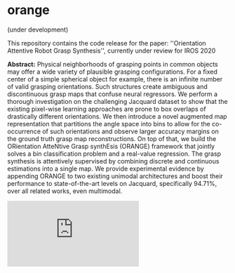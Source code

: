 # orange
(under development)

This repository contains the code release for the paper: 
''Orientation Attentive Robot Grasp Synthesis'', 
currently under review for IROS 2020 

 **Abstract:** 
Physical neighborhoods of grasping points in common objects may offer a wide variety of plausible grasping configurations. For a fixed center of a simple spherical object for example, there is an infinite number of valid grasping orientations. Such structures create ambiguous and discontinuous grasp maps that confuse neural regressors. We perform a thorough investigation on the challenging Jacquard dataset to show that the existing pixel-wise learning approaches are prone to box overlaps of drastically different orientations. We then introduce a novel augmented map representation that partitions the angle space into bins to allow for the co-occurrence of such orientations and observe larger accuracy margins on the ground truth grasp map reconstructions. On top of that, we build the ORientation AtteNtive Grasp synthEsis (ORANGE) framework that jointly solves a bin classification problem and a real-value regression. The grasp synthesis is attentively supervised by combining discrete and continuous estimations into a single map. We provide experimental evidence by appending ORANGE to two existing unimodal architectures and boost their performance to state-of-the-art  levels on Jacquard, specifically 94.71\%, over all related works, even multimodal.

![Image description](https://nickgkan/orange/blob/master/orange_framework.pdf)



